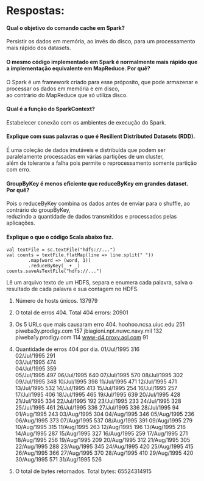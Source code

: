 # Respostas:

#### Qual o objetivo do comando cache em Spark?
Persistir os dados em memória, ao invés do disco, para um processamento mais rápido dos datasets.

#### O mesmo código implementado em Spark é normalmente mais rápido que a implementação equivalente em MapReduce. Por quê?
O Spark é um framework criado para esse próposito, que pode armazenar e processar os dados em memória e em disco,  
ao contrário do MapReduce que só utiliza disco.

#### Qual é a função do SparkContext?
Estabelecer conexão com os ambientes de execução do Spark.

#### Explique com suas palavras o que é Resilient Distributed Datasets (RDD).
É uma coleção de dados imutáveis e distribuída que podem ser paralelamente processadas em várias partições de um cluster,   
além de tolerante a falha pois permite o reprocessamento somente partição com erro.
 
#### GroupByKey é menos eficiente que reduceByKey em grandes dataset. Por quê?
Pois o reduceByKey combina os dados antes de enviar para o shuffle, ao contrário do groupByKey,   
reduzindo a quantidade de dados transmitidos e processados pelas aplicações.

#### Explique o que o código Scala abaixo faz.
```
val textFile = sc.textFile("hdfs://...")
val counts = textFile.flatMap(line => line.split(" "))
		.map(word => (word, 1))
		.reduceByKey(_ + _)
counts.saveAsTextFile("hdfs://...")
```
Lê um arquivo texto de um HDFS, separa e enumera cada palavra, salva o resultado de cada palavra e sua contagem no HDFS.


1. Número de hosts únicos.
137979

2. O total de erros 404.
Total 404 errors: 20901

3. Os 5 URLs que mais causaram erro 404.
hoohoo.ncsa.uiuc.edu 251
piweba3y.prodigy.com 157
jbiagioni.npt.nuwc.navy.mil 132
piweba1y.prodigy.com 114
www-d4.proxy.aol.com 91

4. Quantidade de erros 404 por dia.
01/Jul/1995 316  
02/Jul/1995 291  
03/Jul/1995 474  
04/Jul/1995 359  
05/Jul/1995 497
06/Jul/1995 640
07/Jul/1995 570
08/Jul/1995 302
09/Jul/1995 348
10/Jul/1995 398
11/Jul/1995 471
12/Jul/1995 471
13/Jul/1995 532
14/Jul/1995 413
15/Jul/1995 254
16/Jul/1995 257
17/Jul/1995 406
18/Jul/1995 465
19/Jul/1995 639
20/Jul/1995 428
21/Jul/1995 334
22/Jul/1995 192
23/Jul/1995 233
24/Jul/1995 328
25/Jul/1995 461
26/Jul/1995 336
27/Jul/1995 336
28/Jul/1995 94
01/Aug/1995 243
03/Aug/1995 304
04/Aug/1995 346
05/Aug/1995 236
06/Aug/1995 373
07/Aug/1995 537
08/Aug/1995 391
09/Aug/1995 279
10/Aug/1995 315
11/Aug/1995 263
12/Aug/1995 196
13/Aug/1995 216
14/Aug/1995 287
15/Aug/1995 327
16/Aug/1995 259
17/Aug/1995 271
18/Aug/1995 256
19/Aug/1995 209
20/Aug/1995 312
21/Aug/1995 305
22/Aug/1995 288
23/Aug/1995 345
24/Aug/1995 420
25/Aug/1995 415
26/Aug/1995 366
27/Aug/1995 370
28/Aug/1995 410
29/Aug/1995 420
30/Aug/1995 571
31/Aug/1995 526


5. O total de bytes retornados.
Total bytes: 65524314915
